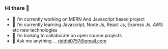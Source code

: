 ### Hi there 👋

- 🔭 I’m currently working on MERN And Javascript based project
- 🌱 I’m currently learning Javascript, Node Js, React Js, Express Js, AWS etc new technologies
- 👯 I’m looking to collaborate on open source projects
- 💬 Ask me anything ... riddhi0757@gmail.com

